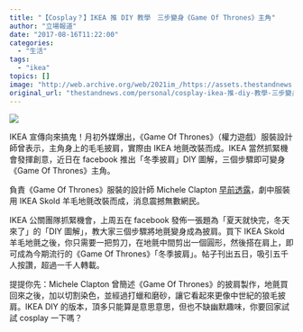```yaml
---
title: "【Cosplay？】IKEA 推 DIY 教學　三步變身《Game Of Thrones》主角"
author: "立場報道"
date: "2017-08-16T11:22:00"
categories:
  - "生活"
tags:
  - "ikea"
topics: []
image: "http://web.archive.org/web/2021im_/https://assets.thestandnews.com/media/photos/ikea-06_peNtL.png"
original_url: "thestandnews.com/personal/cosplay-ikea-推-diy-教學-三步變身-game-of-thrones-主角"
---
```

![](http://web.archive.org/web/2021im_/https://assets.thestandnews.com/media/photos/ikea-06_peNtL.png)

IKEA 宣傳向來搞鬼！月初外媒爆出，《Game Of Thrones》（權力遊戲）服裝設計師曾表示，主角身上的毛毛披肩，實際由 IKEA 地氈改裝而成。IKEA 當然抓緊機會發揮創意，近日在 facebook 推出「冬季披肩」DIY 圖解，三個步驟即可變身《Game Of Thrones》主角。

負責《Game Of Thrones》服裝的設計師 Michele Clapton [早前透露](../../culture/game-of-thrones%E7%9A%84%E7%A7%98%E5%AF%86-%E7%94%A8ikea%E5%9C%B0%E6%B0%88%E5%81%9A%E6%8A%AB%E8%82%A9/)，劇中服裝用 IKEA Skold 羊毛地氈改裝而成，消息震撼無數網民。

IKEA 公關團隊抓緊機會，上周五在 facebook 發佈一張題為「夏天就快完，冬天來了」的「DIY 圖解」，教大家三個步驟將地氈變身成為披肩。買下 IKEA Skold 羊毛地氈之後，你只需要一把剪刀，在地氈中間剪出一個圓形，然後搭在肩上，即可成為今期流行的《Game Of Thrones》「冬季披肩」。帖子刊出五日，吸引五千人按讚，超過一千人轉載。

提提你先：Michele Clapton 曾簡述《Game Of Thrones》的披肩製作，地氈買回來之後，加以切割染色，並經過打蠟和磨砂，讓它看起來更像中世紀的狼毛披肩。IKEA DIY 的版本，頂多只能算是意思意思，但也不缺幽默趣味，你要回家試試 cosplay 一下嗎？